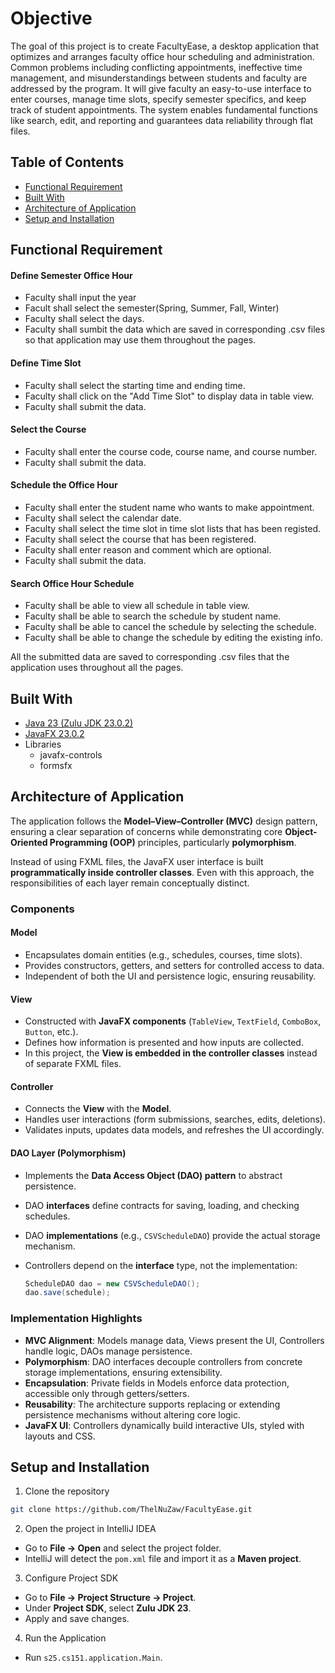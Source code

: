 # Objective
The goal of this project is to create FacultyEase, a desktop application that optimizes and arranges faculty office hour scheduling and administration. Common problems including conflicting appointments, ineffective time management, and misunderstandings between students and faculty are addressed by the program. It will give faculty an easy-to-use interface to enter courses, manage time slots, specify semester specifics, and keep track of student appointments. The system enables fundamental functions like search, edit, and reporting and guarantees data reliability through flat files.

## Table of Contents
- [Functional Requirement](#Functional-requirement)
- [Built With](#built-with)
- [Architecture of Application](#architecture-of-application)
- [Setup and Installation](#setup-and-installation)

## Functional Requirement
#### Define Semester Office Hour
- Faculty shall input the year
- Facult shall select the semester(Spring, Summer, Fall, Winter)
- Faculty shall select the days.
- Faculty shall sumbit the data which are saved in corresponding .csv files so that application may use them throughout the pages.
#### Define Time Slot
- Faculty shall select the starting time and ending time.
- Faculty shall click on the "Add Time Slot" to display data in table view.
- Faculty shall submit the data.
#### Select the Course
- Faculty shall enter the course code, course name, and course number.
- Faculty shall submit the data.
#### Schedule the Office Hour
- Faculty shall enter the student name who wants to make appointment.
- Faculty shall select the calendar date.
- Faculty shall select the time slot in time slot lists that has been registed.
- Faculty shall select the course that has been registered.
- Faculty shall enter reason and comment which are optional.
- Faculty shall submit the data.
#### Search Office Hour Schedule
- Faculty shall be able to view all schedule in table view.
- Faculty shall be able to search the schedule by student name.
- Faculty shall be able to cancel the schedule by selecting the schedule.
- Faculty shall be able to change the schedule by editing the existing info.

All the submitted data are saved to corresponding .csv files that the application uses throughout all the pages.

## Built With
- [Java 23 (Zulu JDK 23.0.2)](https://www.azul.com/downloads/?package=jdk#zulu)
- [JavaFX 23.0.2](https://openjfx.io/)
- Libraries
  - javafx-controls
  - formsfx

## Architecture of Application  

The application follows the **Model–View–Controller (MVC)** design pattern, ensuring a clear separation of concerns while demonstrating core **Object-Oriented Programming (OOP)** principles, particularly **polymorphism**.  

Instead of using FXML files, the JavaFX user interface is built **programmatically inside controller classes**. Even with this approach, the responsibilities of each layer remain conceptually distinct.  

### Components  

#### **Model**  
- Encapsulates domain entities (e.g., schedules, courses, time slots).  
- Provides constructors, getters, and setters for controlled access to data.  
- Independent of both the UI and persistence logic, ensuring reusability.  

#### **View**  
- Constructed with **JavaFX components** (`TableView`, `TextField`, `ComboBox`, `Button`, etc.).  
- Defines how information is presented and how inputs are collected.  
- In this project, the **View is embedded in the controller classes** instead of separate FXML files.  

#### **Controller**  
- Connects the **View** with the **Model**.  
- Handles user interactions (form submissions, searches, edits, deletions).  
- Validates inputs, updates data models, and refreshes the UI accordingly.  

#### **DAO Layer (Polymorphism)**  
- Implements the **Data Access Object (DAO) pattern** to abstract persistence.  
- DAO **interfaces** define contracts for saving, loading, and checking schedules.  
- DAO **implementations** (e.g., `CSVScheduleDAO`) provide the actual storage mechanism.  
- Controllers depend on the **interface** type, not the implementation:  

  ```java
  ScheduleDAO dao = new CSVScheduleDAO();
  dao.save(schedule);

### Implementation Highlights  
- **MVC Alignment**: Models manage data, Views present the UI, Controllers handle logic, DAOs manage persistence.  
- **Polymorphism**: DAO interfaces decouple controllers from concrete storage implementations, ensuring extensibility.  
- **Encapsulation**: Private fields in Models enforce data protection, accessible only through getters/setters.  
- **Reusability**: The architecture supports replacing or extending persistence mechanisms without altering core logic.  
- **JavaFX UI**: Controllers dynamically build interactive UIs, styled with layouts and CSS.

## Setup and Installation
1. Clone the repository
```bash
git clone https://github.com/ThelNuZaw/FacultyEase.git
```
2. Open the project in IntelliJ IDEA
- Go to **File → Open** and select the project folder.  
- IntelliJ will detect the `pom.xml` file and import it as a **Maven project**.

3. Configure Project SDK
- Go to **File → Project Structure → Project**.  
- Under **Project SDK**, select **Zulu JDK 23**.  
- Apply and save changes.

4. Run the Application
- Run `s25.cs151.application.Main`.


  

